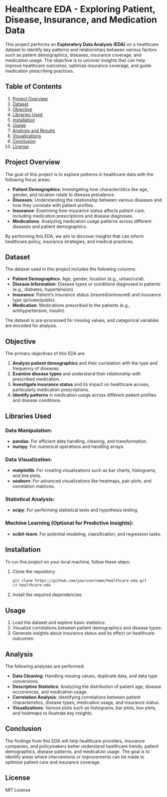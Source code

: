 # Healthcare EDA - Exploring Patient, Disease, Insurance, and Medication Data

This project performs an **Exploratory Data Analysis (EDA)** on a healthcare dataset to identify key patterns and relationships between various factors such as patient demographics, diseases, insurance coverage, and medication usage. The objective is to uncover insights that can help improve healthcare outcomes, optimize insurance coverage, and guide medication prescribing practices.

## Table of Contents
1. [Project Overview](#project-overview)
2. [Dataset](#dataset)
3. [Objective](#objective)
4. [Libraries Used](#libraries-used)
5. [Installation](#installation)
6. [Usage](#usage)
7. [Analysis and Results](#analysis-and-results)
8. [Visualizations](#visualizations)
9. [Conclusion](#conclusion)
10. [License](#license)

## Project Overview

The goal of this project is to explore patterns in healthcare data with the following focus areas:
- **Patient Demographics**: Investigating how characteristics like age, gender, and location relate to disease prevalence.
- **Diseases**: Understanding the relationship between various diseases and how they correlate with patient profiles.
- **Insurance**: Examining how insurance status affects patient care, including medication prescriptions and disease diagnoses.
- **Medications**: Analyzing medication usage patterns across different diseases and patient demographics.

By performing this EDA, we aim to discover insights that can inform healthcare policy, insurance strategies, and medical practices.

## Dataset

The dataset used in this project includes the following columns:
- **Patient Demographics**: Age, gender, location (e.g., urban/rural).
- **Disease Information**: Disease types or conditions diagnosed in patients (e.g., diabetes, hypertension).
- **Insurance**: Patient’s insurance status (insured/uninsured) and insurance type (private/public).
- **Medication**: Medications prescribed to the patients (e.g., antihypertensive, insulin).

The dataset is pre-processed for missing values, and categorical variables are encoded for analysis.

## Objective

The primary objectives of this EDA are:
1. **Analyze patient demographics** and their correlation with the type and frequency of diseases.
2. **Examine disease types** and understand their relationship with prescribed medication.
3. **Investigate insurance status** and its impact on healthcare access, particularly medication prescriptions.
4. **Identify patterns** in medication usage across different patient profiles and disease conditions.

## Libraries Used

### Data Manipulation:
- **pandas**: For efficient data handling, cleaning, and transformation.
- **numpy**: For numerical operations and handling arrays.

### Data Visualization:
- **matplotlib**: For creating visualizations such as bar charts, histograms, and line plots.
- **seaborn**: For advanced visualizations like heatmaps, pair plots, and correlation matrices.

### Statistical Analysis:
- **scipy**: For performing statistical tests and hypothesis testing.

### Machine Learning (Optional for Predictive Insights):
- **scikit-learn**: For potential modeling, classification, and regression tasks.

## Installation

To run this project on your local machine, follow these steps:

1. Clone the repository:
   ```bash
   git clone https://github.com/yourusername/healthcare-eda.git
   cd healthcare-eda
2. Install the required dependencies:

## Usage

1. Load the dataset and explore basic statistics:
2. Visualize correlations between patient demographics and disease types:
3. Generate insights about insurance status and its effect on healthcare outcomes:

## Analysis

The following analyses are performed:
- **Data Cleaning**: Handling missing values, duplicate data, and data type conversions.
- **Descriptive Statistics**: Analyzing the distribution of patient age, disease occurrences, and medication usage.
- **Correlation Analysis**: Identifying correlations between patient characteristics, disease types, medication usage, and insurance status.
- **Visualizations**: Various plots such as histograms, bar plots, box plots, and heatmaps to illustrate key insights.

## Conclusion

The findings from this EDA will help healthcare providers, insurance companies, and policymakers better understand healthcare trends, patient demographics, disease patterns, and medication usage. The goal is to identify areas where interventions or improvements can be made to optimize patient care and insurance coverage.

## License
MIT License
